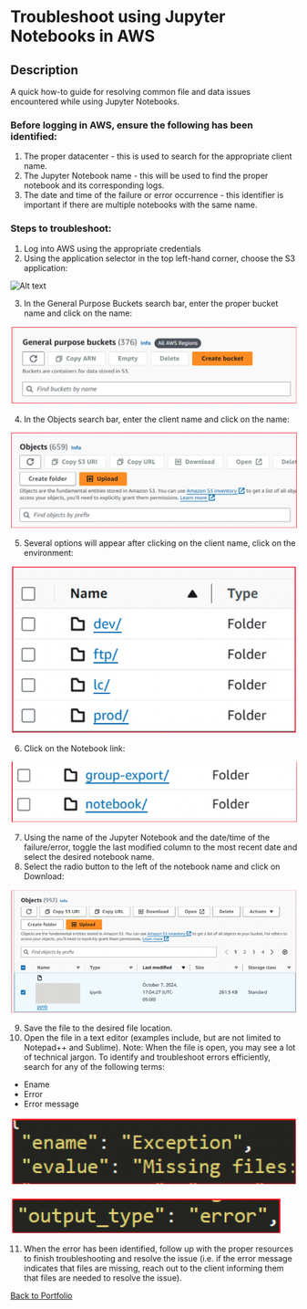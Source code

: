# Troubleshoot using Jupyter Notebooks in AWS

## Description

A quick how-to guide for resolving common file and data issues encountered while using Jupyter Notebooks.


### Before logging in AWS, ensure the following has been identified:
1. The proper datacenter - this is used to search for the appropriate client name.
2. The Jupyter Notebook name - this will be used to find the proper notebook and its corresponding logs.
3. The date and time of the failure or error occurrence - this identifier is important if there are multiple notebooks with the same name.

### Steps to troubleshoot:
1. Log into AWS using the appropriate credentials
2. Using the application selector in the top left-hand corner, choose the S3 application:

![Alt text](Portfolio/images/JN1.png)

3. In the General Purpose Buckets search bar, enter the proper bucket name and click on the name:

![Alt text](images/JN2.png)

4. In the Objects search bar, enter the client name and click on the name:

![Alt text](images/JN3.png)

5. Several options will appear after clicking on the client name, click on the environment:

![Alt text](images/JN4.png)

6. Click on the Notebook link:

![Alt text](images/JN5.png)

7. Using the name of the Jupyter Notebook and the date/time of the failure/error, toggle the last modified column to the most recent date and select the desired notebook name.
8. Select the radio button to the left of the notebook name and click on Download:

![Alt text](images/JN6.png)

9. Save the file to the desired file location.
10. Open the file in a text editor (examples include, but are not limited to Notepad++ and Sublime).
Note: When the file is open, you may see a lot of technical jargon. To identify and troubleshoot errors efficiently, search for any of the following terms:
  + Ename
  + Error
  + Error message

![Alt text](images/JN7.png)

![Alt text](images/JN8.png)

11. When the error has been identified, follow up with the proper resources to finish troubleshooting and resolve the issue (i.e. if the error message indicates that files are missing, reach out to the client informing them that files are needed to resolve the issue).










[Back to Portfolio](../README.md)
